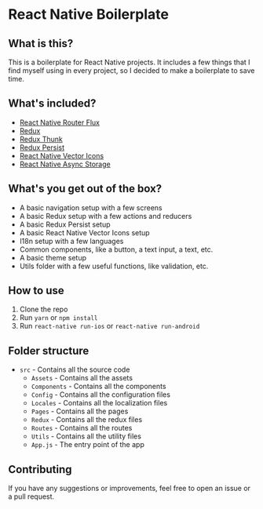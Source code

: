 # React Native Boilerplate


## What is this?

This is a boilerplate for React Native projects. It includes a few things that I find myself using in every project, so I decided to make a boilerplate to save time.

## What's included?

- [React Native Router Flux](https://www.npmjs.com/package/react-native-router-flux)
- [Redux](https://redux.js.org/)
- [Redux Thunk](https://github.com/reduxjs/redux-thunk)
- [Redux Persist](https://github.com/rt2zz/redux-persist)
- [React Native Vector Icons](https://github.com/oblador/react-native-vector-icons)
- [React Native Async Storage](https://github.com/react-native-async-storage/async-storage)

## What's you get out of the box?

- A basic navigation setup with a few screens
- A basic Redux setup with a few actions and reducers
- A basic Redux Persist setup
- A basic React Native Vector Icons setup
- I18n setup with a few languages
- Common components, like a button, a text input, a text, etc.
- A basic theme setup
- Utils folder with a few useful functions, like validation, etc.


## How to use

1. Clone the repo
2. Run `yarn` or `npm install`
3. Run `react-native run-ios` or `react-native run-android`


## Folder structure

- `src` - Contains all the source code
    - `Assets` - Contains all the assets
    - `Components` - Contains all the components
    - `Config` - Contains all the configuration files
    - `Locales` - Contains all the localization files
    - `Pages` - Contains all the pages
    - `Redux` - Contains all the redux files
    - `Routes` - Contains all the routes
    - `Utils` - Contains all the utility files
    - `App.js` - The entry point of the app


## Contributing

If you have any suggestions or improvements, feel free to open an issue or a pull request.

